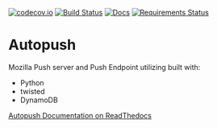 [![codecov.io](https://img.shields.io/codecov/c/github/mozilla-services/autopush/master.svg)](https://codecov.io/github/mozilla-services/autopush?branch=master) [![Build Status](https://travis-ci.org/mozilla-services/autopush.svg?branch=master)](https://travis-ci.org/mozilla-services/autopush) [![Docs](https://readthedocs.org/projects/docs/badge/?version=latest)](https://autopush.readthedocs.io/) [![Requirements Status](https://requires.io/github/mozilla-services/autopush/requirements.svg?branch=master)](https://requires.io/github/mozilla-services/autopush/requirements/?branch=master)

# Autopush

Mozilla Push server and Push Endpoint utilizing built with:

- Python
- twisted
- DynamoDB

[Autopush Documentation on ReadThedocs](https://autopush.readthedocs.io/)

